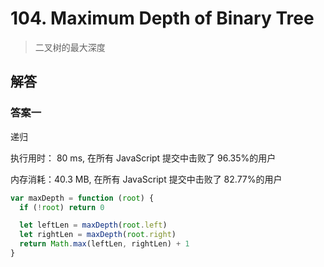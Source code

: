 # 104. Maximum Depth of Binary Tree

> 二叉树的最大深度

## 解答

### 答案一

递归

执行用时：
80 ms, 在所有 JavaScript 提交中击败了 96.35%的用户

内存消耗：40.3 MB, 在所有 JavaScript 提交中击败了 82.77%的用户

```js
var maxDepth = function (root) {
  if (!root) return 0

  let leftLen = maxDepth(root.left)
  let rightLen = maxDepth(root.right)
  return Math.max(leftLen, rightLen) + 1
}
```

